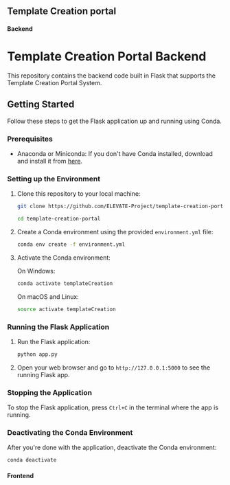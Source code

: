 ## Template Creation portal

#### Backend
# Template Creation Portal Backend

This repository contains the backend code built in Flask that supports the Template Creation Portal System.


## Getting Started

Follow these steps to get the Flask application up and running using Conda.

### Prerequisites

- Anaconda or Miniconda: If you don't have Conda installed, download and install it from [here](https://docs.conda.io/projects/conda/en/latest/user-guide/install/index.html).

### Setting up the Environment

1. Clone this repository to your local machine:

    ```bash
    git clone https://github.com/ELEVATE-Project/template-creation-portal.git
    
    cd template-creation-portal
    ```

2. Create a Conda environment using the provided `environment.yml` file:

    ```bash
    conda env create -f environment.yml
    ```

3. Activate the Conda environment:

   On Windows:

   ```bash
   conda activate templateCreation
   ```

   On macOS and Linux:

   ```bash
   source activate templateCreation
   ```

### Running the Flask Application


1. Run the Flask application:

   ```bash
   python app.py
   ```

3. Open your web browser and go to `http://127.0.0.1:5000` to see the running Flask app.

### Stopping the Application

To stop the Flask application, press `Ctrl+C` in the terminal where the app is running.

### Deactivating the Conda Environment

After you're done with the application, deactivate the Conda environment:

```bash
conda deactivate
```
#### Frontend
